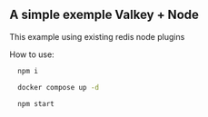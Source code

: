 ## A simple exemple Valkey + Node

This example using existing redis node plugins

How to use:

```bash
  npm i
```

```bash
  docker compose up -d
```

```bash
  npm start
```
